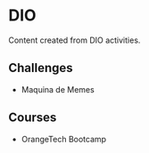 # DIO

Content created from DIO activities.

## Challenges
- Maquina de Memes

## Courses
- OrangeTech Bootcamp
